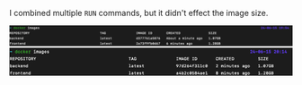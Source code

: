 I combined multiple `RUN` commands, but it didn't effect the image size.

![before](3.6-before.png)
![after](3.6-after.png)
